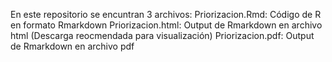En este repositorio se encuntran 3 archivos:
Priorizacion.Rmd: Código de R en formato Rmarkdown
Priorizacion.html: Output de Rmarkdown en archivo html (Descarga reocmendada para visualización)
Priorizacion.pdf:  Output de Rmarkdown en archivo pdf
